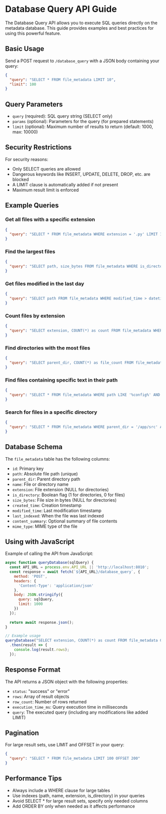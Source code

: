 # Database Query API Guide

The Database Query API allows you to execute SQL queries directly on the metadata database. This guide provides examples and best practices for using this powerful feature.

## Basic Usage

Send a POST request to `/database_query` with a JSON body containing your query:

```json
{
  "query": "SELECT * FROM file_metadata LIMIT 10",
  "limit": 100
}
```

## Query Parameters

- `query` (required): SQL query string (SELECT only)
- `params` (optional): Parameters for the query (for prepared statements)
- `limit` (optional): Maximum number of results to return (default: 1000, max: 10000)

## Security Restrictions

For security reasons:

- Only SELECT queries are allowed
- Dangerous keywords like INSERT, UPDATE, DELETE, DROP, etc. are blocked
- A LIMIT clause is automatically added if not present
- Maximum result limit is enforced

## Example Queries

### Get all files with a specific extension

```json
{
  "query": "SELECT * FROM file_metadata WHERE extension = '.py' LIMIT 100"
}
```

### Find the largest files

```json
{
  "query": "SELECT path, size_bytes FROM file_metadata WHERE is_directory = 0 ORDER BY size_bytes DESC LIMIT 20"
}
```

### Get files modified in the last day

```json
{
  "query": "SELECT path FROM file_metadata WHERE modified_time > datetime('now', '-1 day')"
}
```

### Count files by extension

```json
{
  "query": "SELECT extension, COUNT(*) as count FROM file_metadata WHERE extension IS NOT NULL GROUP BY extension ORDER BY count DESC"
}
```

### Find directories with the most files

```json
{
  "query": "SELECT parent_dir, COUNT(*) as file_count FROM file_metadata GROUP BY parent_dir ORDER BY file_count DESC LIMIT 20"
}
```

### Find files containing specific text in their path

```json
{
  "query": "SELECT * FROM file_metadata WHERE path LIKE '%config%' AND is_directory = 0"
}
```

### Search for files in a specific directory

```json
{
  "query": "SELECT * FROM file_metadata WHERE parent_dir = '/app/src' AND is_directory = 0"
}
```

## Database Schema

The `file_metadata` table has the following columns:

- `id`: Primary key
- `path`: Absolute file path (unique)
- `parent_dir`: Parent directory path
- `name`: File or directory name
- `extension`: File extension (NULL for directories)
- `is_directory`: Boolean flag (1 for directories, 0 for files)
- `size_bytes`: File size in bytes (NULL for directories)
- `created_time`: Creation timestamp
- `modified_time`: Last modification timestamp
- `last_indexed`: When the file was last indexed
- `content_summary`: Optional summary of file contents
- `mime_type`: MIME type of the file

## Using with JavaScript

Example of calling the API from JavaScript:

```javascript
async function queryDatabase(sqlQuery) {
  const API_URL = process.env.API_URL || 'http://localhost:8010';
  const response = await fetch(`${API_URL}/database_query`, {
    method: 'POST',
    headers: {
      'Content-Type': 'application/json'
    },
    body: JSON.stringify({
      query: sqlQuery,
      limit: 1000
    })
  });
  
  return await response.json();
}

// Example usage
queryDatabase("SELECT extension, COUNT(*) as count FROM file_metadata GROUP BY extension")
  .then(result => {
    console.log(result.rows);
  });
```

## Response Format

The API returns a JSON object with the following properties:

- `status`: "success" or "error"
- `rows`: Array of result objects
- `row_count`: Number of rows returned
- `execution_time_ms`: Query execution time in milliseconds
- `query`: The executed query (including any modifications like added LIMIT)

## Pagination

For large result sets, use LIMIT and OFFSET in your query:

```json
{
  "query": "SELECT * FROM file_metadata LIMIT 100 OFFSET 200"
}
```

## Performance Tips

- Always include a WHERE clause for large tables
- Use indexes (path, name, extension, is_directory) in your queries
- Avoid SELECT * for large result sets, specify only needed columns
- Add ORDER BY only when needed as it affects performance